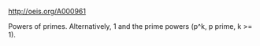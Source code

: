 http://oeis.org/A000961

Powers of primes. Alternatively, 1 and the prime powers (p^k, p prime, k >= 1).
